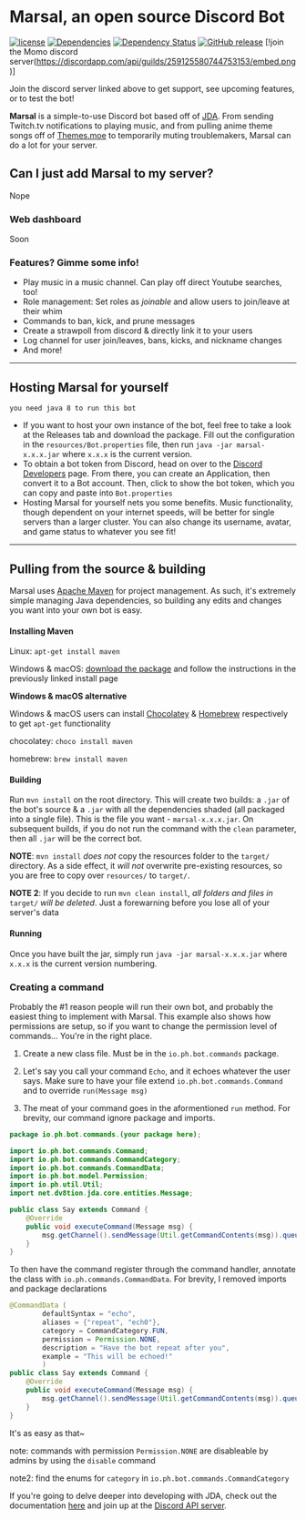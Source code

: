 # Marsal, an open source Discord Bot
[![license](https://img.shields.io/github/license/paul-io/momo-2.svg)](https://github.com/paul-io/momo-2/blob/master/LICENSE) [![Dependencies](https://app.updateimpact.com/badge/809606116261629952/Momo%20Discord%20Bot.svg?config=test)](https://app.updateimpact.com/latest/809606116261629952/Momo%20Discord%20Bot) [![Dependency Status](https://www.versioneye.com/user/projects/58677499e78d7d00471b7787/badge.svg?style=flat-square)](https://www.versioneye.com/user/projects/58677499e78d7d00471b7787) [![GitHub release](https://img.shields.io/github/release/paul-io/momo-2.svg)](https://github.com/xPlodeBoi/Marsal) [!join the Momo discord server(https://discordapp.com/api/guilds/259125580744753153/embed.png)]

Join the discord server linked above to get support, see upcoming features, or to test the bot!

**Marsal** is a simple-to-use Discord bot based off of [JDA](https://github.com/DV8FromTheWorld/JDA).  From sending Twitch.tv notifications to playing music, and from pulling anime theme songs off of [Themes.moe](https://themes.moe) to temporarily muting troublemakers, Marsal can do a lot for your server.


## Can I just add Marsal to my server?
Nope
### Web dashboard
Soon
### Features? Gimme some info!
* Play music in a music channel. Can play off direct Youtube searches, too!
* Role management: Set roles as *joinable* and allow users to join/leave at their whim
* Commands to ban, kick, and prune messages
* Create a strawpoll from discord & directly link it to your users
* Log channel for user join/leaves, bans, kicks, and nickname changes
* And more!

---

## Hosting Marsal for yourself
`you need java 8 to run this bot`

* If you want to host your own instance of the bot, feel free to take a look at the Releases tab and download the package. Fill out the configuration in the `resources/Bot.properties` file, then run `java -jar marsal-x.x.x.jar` where `x.x.x` is the current version. 
* To obtain a bot token from Discord, head on over to the [Discord Developers](https://discordapp.com/developers/applications/me) page. From there, you can create an Application, then convert it to a Bot account. Then, click to show the bot token, which you can copy and paste into `Bot.properties`
* Hosting Marsal for yourself nets you some benefits. Music functionality, though dependent on your internet speeds, will be better for single servers than a larger cluster. You can also change its username, avatar, and game status to whatever you see fit!

---

## Pulling from the source & building
Marsal uses [Apache Maven](https://maven.apache.org/) for project management. As such, it's extremely simple managing Java dependencies, so building any edits and changes you want into your own bot is easy.

#### Installing Maven
Linux: `apt-get install maven`

Windows & macOS: [download the package](http://maven.apache.org/download.cgi) and follow the instructions in the previously linked install page

**Windows & macOS alternative**

Windows & macOS users can install [Chocolatey](https://chocolatey.org/) & [Homebrew](http://brew.sh/) respectively to get `apt-get` functionality

chocolatey: `choco install maven`

homebrew: `brew install maven`

#### Building
Run `mvn install` on the root directory. This will create two builds: a `.jar` of the bot's source & a `.jar` with all the dependencies shaded (all packaged into a single file). This is the file you want - `marsal-x.x.x.jar`. On subsequent builds, if you do not run the command with the `clean` parameter, then all `.jar` will be the correct bot.

**NOTE**: `mvn install` *does not* copy the resources folder to the `target/` directory. As a side effect, it *will not* overwrite pre-existing resources, so you are free to copy over `resources/` to `target/`.

**NOTE 2**: If you decide to run `mvn clean install`, *all folders and files in* `target/` *will be deleted*. Just a forewarning before you lose all of your server's data

#### Running
Once you have built the jar, simply run `java -jar marsal-x.x.x.jar` where `x.x.x` is the current version numbering. 

### Creating a command
Probably the #1 reason people will run their own bot, and probably the easiest thing to implement with Marsal. This example also shows how permissions are setup, so if you want to change the permission level of commands... You're in the right place.

1. Create a new class file. Must be in the `io.ph.bot.commands` package.

2. Let's say you call your command `Echo`, and it echoes whatever the user says. Make sure to have your file extend `io.ph.bot.commands.Command` and to override `run(Message msg)`

3. The meat of your command goes in the aformentioned `run` method. For brevity, our command ignore package and imports.
```java
package io.ph.bot.commands.(your package here);

import io.ph.bot.commands.Command;
import io.ph.bot.commands.CommandCategory;
import io.ph.bot.commands.CommandData;
import io.ph.bot.model.Permission;
import io.ph.util.Util;
import net.dv8tion.jda.core.entities.Message;

public class Say extends Command {
    @Override
    public void executeCommand(Message msg) {
        msg.getChannel().sendMessage(Util.getCommandContents(msg)).queue();
    }
}
```
To then have the command register through the command handler, annotate the class with `io.ph.commands.CommandData`. For brevity, I removed imports and package declarations
```java
@CommandData (
		defaultSyntax = "echo",
		aliases = {"repeat", "ech0"},
		category = CommandCategory.FUN,
		permission = Permission.NONE,
		description = "Have the bot repeat after you",
		example = "This will be echoed!"
		)
public class Say extends Command {
    @Override
    public void executeCommand(Message msg) {
		msg.getChannel().sendMessage(Util.getCommandContents(msg)).queue();
    }
}
```
It's as easy as that~ 

note: commands with permission `Permission.NONE` are disableable by admins by using the `disable` command

note2: find the enums for `category` in `io.ph.bot.commands.CommandCategory`

If you're going to delve deeper into developing with JDA, check out the documentation [here](http://home.dv8tion.net:8080/job/JDA/Promoted%20Build/javadoc/) and join up at the [Discord API server](https://discordapp.com/invite/0SBTUU1wZTWPnGdJ).
